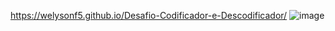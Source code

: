 https://welysonf5.github.io/Desafio-Codificador-e-Descodificador/
![image](https://github.com/user-attachments/assets/dafbe0c9-f27d-48b7-a979-d068ce43d83b)
